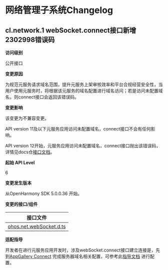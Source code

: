 # 网络管理子系统Changelog

## cl.network.1 webSocket.connect接口新增2302998错误码

**访问级别**

公开接口

**变更原因**

为规范元服务请求域名范围，提升元服务上架审核效率和平台合规经营安全性，当用户使用元服务时，将根据该元服务的域名配置进行域名访问；若是访问未配置域名，则connect接口会返回该错误码。

**变更影响**

该变更为不兼容变更。

API version 11及以下元服务应用访问未配置域名，connect接口不会有任何影响。

API version
12开始，元服务应用访问未配置域名，connect接口抛出该错误码，详情见docs仓[接口文档](../../../application-dev/reference/apis-network-kit/js-apis-webSocket.md)。

**起始 API Level**

6

**变更发生版本**

从OpenHarmony SDK 5.0.0.36 开始。

**变更的接口/组件**

| 接口文件                                                                                                               |
|--------------------------------------------------------------------------------------------------------------------|
| [ohos.net.webSocket.d.ts](https://gitee.com/openharmony/interface_sdk-js/blob/master/api/@ohos.net.webSocket.d.ts) |

**适配指导**

开发者在进行元服务应用开发时，涉及webSocket.connect接口建立连接是，先到[AppGallery Connect](https://developer.huawei.com/consumer/cn/service/josp/agc/index.html)
完成服务器域名相关配置，可参考此[指导文档](https://developer.huawei.com/consumer/cn/doc/atomic-guides-V5/agc-help-harmonyos-server-domain-V5)
进行配置。

